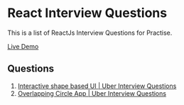 # React Interview Questions

This is a list of ReactJs Interview Questions for Practise.

[Live Demo](https://reactiq.netlify.app)

## Questions
1. [Interactive shape based UI | Uber Interview Questions](https://reactiq.netlify.app/interactive-shape-based-ui-uber)
1. [Overlapping Circle App | Uber Interview Questions](https://reactiq.netlify.app/overlapping-circle-app)